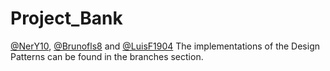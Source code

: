 # Project_Bank

[@NerY10](https://github.com/NerY10), [@Brunofls8](https://github.com/Brunofls8) and [@LuisF1904](https://github.com/LuisF1904)
The implementations of the Design Patterns can be found in the branches section.

